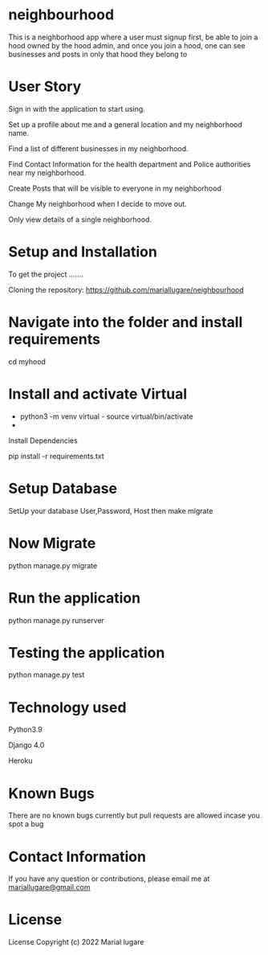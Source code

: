 # neighbourhood
This is a neighborhood app where a user must signup first, be able to join a hood owned by the hood admin, and once you join a hood, one can see businesses and posts in only that hood they belong to

# User Story
Sign in with the application to start using.

Set up a profile about me and a general location and my neighborhood name.

Find a list of different businesses in my neighborhood.

Find Contact Information for the health department and Police authorities near my neighborhood.

Create Posts that will be visible to everyone in my neighborhood

Change My neighborhood when I decide to move out.

Only view details of a single neighborhood.

# Setup and Installation
To get the project .......

Cloning the repository:
https://github.com/mariallugare/neighbourhood

# Navigate into the folder and install requirements
cd myhood 
# Install and activate Virtual

- python3 -m venv virtual - source virtual/bin/activate  
- 
Install Dependencies

pip install -r requirements.txt 
# Setup Database


SetUp your database User,Password, Host then make migrate


# Now Migrate
python manage.py migrate 

# Run the application

python manage.py runserver 
# Testing the application
python manage.py test 
# Technology used
Python3.9

Django 4.0

Heroku
# Known Bugs
There are no known bugs currently but pull requests are allowed incase you spot a bug

# Contact Information
If you have any question or contributions, please email me at mariallugare@gmail.com

# License
License
Copyright (c) 2022 Marial lugare


